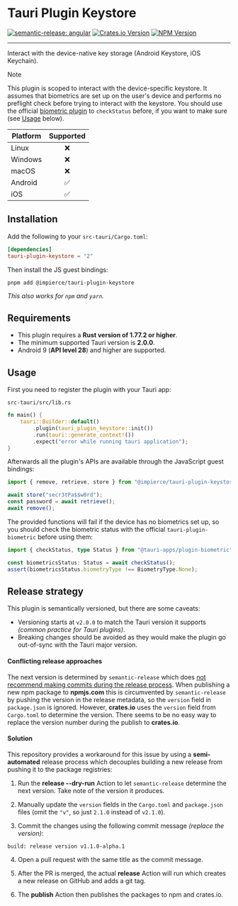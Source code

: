 # Tauri Plugin Keystore

[![semantic-release: angular](https://img.shields.io/badge/semantic--release-angular-e10079?logo=semantic-release)](https://github.com/semantic-release/semantic-release)
[![Crates.io Version](https://img.shields.io/crates/v/tauri-plugin-keystore)](https://crates.io/crates/tauri-plugin-keystore)
[![NPM Version](https://img.shields.io/npm/v/%40impierce%2Ftauri-plugin-keystore)](https://www.npmjs.com/package/@impierce/tauri-plugin-keystore)

---

Interact with the device-native key storage (Android Keystore, iOS Keychain).

> [!NOTE]  
> This plugin is scoped to interact with the device-specific keystore. It assumes that biometrics are set up on the user's device and performs no preflight check before trying to interact with the keystore. You should use the official [biometric plugin](https://github.com/tauri-apps/plugins-workspace/tree/v2/plugins/biometric) to `checkStatus` before, if you want to make sure (see [Usage](#usage) below).

| Platform | Supported |
| -------- | :-------: |
| Linux    |    ❌     |
| Windows  |    ❌     |
| macOS    |    ❌     |
| Android  |    ✅     |
| iOS      |    ✅     |

## Installation

Add the following to your `src-tauri/Cargo.toml`:

```toml
[dependencies]
tauri-plugin-keystore = "2"
```

Then install the JS guest bindings:

```shell
pnpm add @impierce/tauri-plugin-keystore
```

_This also works for `npm` and `yarn`._

## Requirements

- This plugin requires a **Rust version of 1.77.2 or higher**.
- The minimum supported Tauri version is **2.0.0**.
- Android 9 (**API level 28**) and higher are supported.

## Usage

First you need to register the plugin with your Tauri app:

`src-tauri/src/lib.rs`

```rust
fn main() {
    tauri::Builder::default()
        .plugin(tauri_plugin_keystore::init())
        .run(tauri::generate_context!())
        .expect("error while running tauri application");
}
```

Afterwards all the plugin's APIs are available through the JavaScript guest bindings:

```typescript
import { remove, retrieve, store } from "@impierce/tauri-plugin-keystore";

await store("secr3tPa$$w0rd");
const password = await retrieve();
await remove();
```

The provided functions will fail if the device has no biometrics set up, so you should check the biometric status with the official `tauri-plugin-biometric` before using them:

```typescript
import { checkStatus, type Status } from "@tauri-apps/plugin-biometric";

const biometricsStatus: Status = await checkStatus();
assert(biometricsStatus.biometryType !== BiometryType.None);
```

## Release strategy

This plugin is semantically versioned, but there are some caveats:

- Versioning starts at `v2.0.0` to match the Tauri version it supports _(common practice for Tauri plugins)_.
- Breaking changes should be avoided as they would make the plugin go out-of-sync with the Tauri major version.

#### Conflicting release approaches

The next version is determined by `semantic-release` which does [not recommend making commits during the release process](https://semantic-release.gitbook.io/semantic-release/support/faq#making-commits-during-the-release-process-adds-significant-complexity).
When publishing a new npm package to **npmjs.com** this is circumvented by `semantic-release` by pushing the version in the release metadata, so the `version` field in `package.json` is ignored.
However, **crates.io** uses the `version` field from `Cargo.toml` to determine the version. There seems to be no easy way to replace the version number during the publish to **crates.io**.

#### Solution

This repository provides a workaround for this issue by using a **semi-automated** release process which decouples building a new release from pushing it to the package registries:

1. Run the **release --dry-run** Action to let `semantic-release` determine the next version. Take note of the version it produces.

2. Manually update the `version` fields in the `Cargo.toml` and `package.json` files (omit the `"v"`, so just `2.1.0` instead of `v2.1.0`).

3. Commit the changes using the following commit message _(replace the version)_:

```
build: release version v1.1.0-alpha.1
```

4. Open a pull request with the same title as the commit message.

5. After the PR is merged, the actual **release** Action will run which creates a new release on GitHub and adds a git tag.

6. The **publish** Action then publishes the packages to npm and crates.io.

<!-- TODO: possibly `semantic-release-cargo` can solve this problem: https://crates.io/crates/semantic-release-cargo -->
